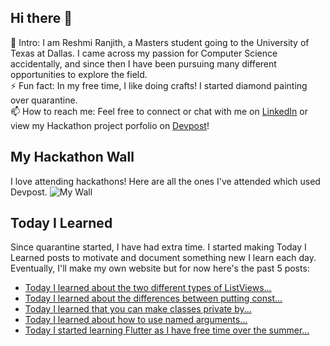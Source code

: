 ## Hi there 👋

🔭  Intro: I am Reshmi Ranjith, a Masters student going to the University of Texas at Dallas. I came across my passion for Computer Science accidentally, and since then I have been pursuing many different opportunities to explore the field.
<br/> ⚡ Fun fact: In my free time, I like doing crafts! I started diamond painting over quarantine.
<br/>📫  How to reach me: Feel free to connect or chat with me on [LinkedIn](https://www.linkedin.com/in/reshmi-ranjith/) or view my Hackathon project porfolio on [Devpost](https://devpost.com/ReshmiCode)!

## My Hackathon Wall
I love attending hackathons! Here are all the ones I've attended which used Devpost.
![My Wall](https://idemoed.vercel.app/api/wall?username=ReshmiCode&pr=10)

## Today I Learned

Since quarantine started, I have had extra time. I started making Today I Learned posts to motivate and document something new I learn each day. Eventually, I'll make my own website but for now here's the past 5 posts:

<!-- BLOG-POST-LIST:START -->
- [Today I learned about the two different types of ListViews...](https://simplyprogramming.tumblr.com/post/689043726886191104)
- [Today I learned about the differences between putting const...](https://simplyprogramming.tumblr.com/post/688591324925067264)
- [Today I learned that you can make classes private by...](https://simplyprogramming.tumblr.com/post/688501710196473856)
- [Today I learned about how to use named arguments...](https://simplyprogramming.tumblr.com/post/688410852274143233)
- [Today I started learning Flutter as I have free time over the summer...](https://simplyprogramming.tumblr.com/post/686871122356191232)
<!-- BLOG-POST-LIST:END -->
